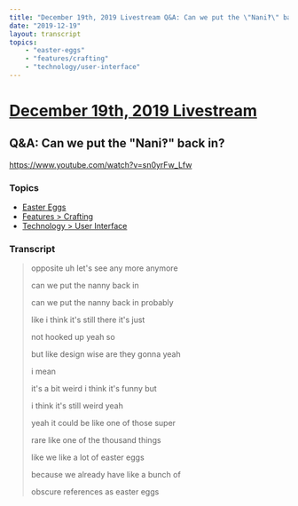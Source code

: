 ```yaml
---
title: "December 19th, 2019 Livestream Q&A: Can we put the \"Nani‽\" back in?"
date: "2019-12-19"
layout: transcript
topics:
    - "easter-eggs"
    - "features/crafting"
    - "technology/user-interface"
---
```

# [December 19th, 2019 Livestream](../2019-12-19.md)
## Q&A: Can we put the "Nani‽" back in?
https://www.youtube.com/watch?v=sn0yrFw_Lfw

### Topics
* [Easter Eggs](../topics/easter-eggs.md)
* [Features > Crafting](../topics/features/crafting.md)
* [Technology > User Interface](../topics/technology/user-interface.md)

### Transcript

> opposite uh let's see any more anymore
>
> can we put the nanny back in
>
> can we put the nanny back in probably
>
> like i think it's still there it's just
>
> not hooked up yeah so
>
> but like design wise are they gonna yeah
>
> i mean
>
> it's a bit weird i think it's funny but
>
> i think it's still weird yeah
>
> yeah it could be like one of those super
>
> rare like one of the thousand things
>
> like we like a lot of easter eggs
>
> because we already have like a bunch of
>
> obscure references as easter eggs
